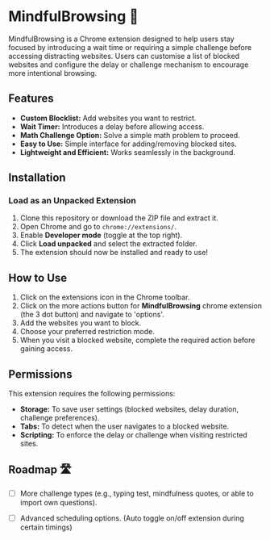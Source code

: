 # MindfulBrowsing 📖

MindfulBrowsing is a Chrome extension designed to help users stay focused by introducing a wait time or requiring a simple challenge before accessing distracting websites. Users can customise a list of blocked websites and configure the delay or challenge mechanism to encourage more intentional browsing.

## Features
- **Custom Blocklist:** Add websites you want to restrict.
- **Wait Timer:** Introduces a delay before allowing access.
- **Math Challenge Option:** Solve a simple math problem to proceed.
- **Easy to Use:** Simple interface for adding/removing blocked sites.
- **Lightweight and Efficient:** Works seamlessly in the background.

## Installation
### **Load as an Unpacked Extension**
1. Clone this repository or download the ZIP file and extract it.
2. Open Chrome and go to `chrome://extensions/`.
3. Enable **Developer mode** (toggle at the top right).
4. Click **Load unpacked** and select the extracted folder.
5. The extension should now be installed and ready to use!

## How to Use 
1. Click on the extensions icon in the Chrome toolbar.
2. Click on the more actions button for **MindfulBrowsing** chrome extension (the 3 dot button) and navigate to 'options'.
3. Add the websites you want to block.
3. Choose your preferred restriction mode.
4. When you visit a blocked website, complete the required action before gaining access.

## Permissions 
This extension requires the following permissions:
- **Storage:** To save user settings (blocked websites, delay duration, challenge preferences).
- **Tabs:** To detect when the user navigates to a blocked website.
- **Scripting:** To enforce the delay or challenge when visiting restricted sites.

## Roadmap 🛣️
- [ ] More challenge types (e.g., typing test, mindfulness quotes, or able to import own questions).
- [ ] Advanced scheduling options. (Auto toggle on/off extension during certain timings)

